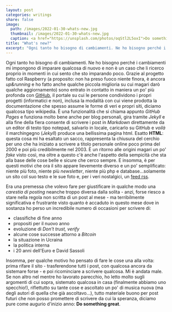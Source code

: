 ```yaml
---
layout: post
categories: writings
share: false
image:
  path: /images/2022-01-30-whats-new.jpg
  thumbnail: /images/2022-01-30-whats-new.jpg
  caption: <a href="https://unsplash.com/photos/oqStl2L5oxI">Do something great, a photo by Clark Tibbs</a>
title: "What's new?"
excerpt: "Ogni tanto ho bisogno di cambiamenti. Ne ho bisogno perché i cambiamenti mi impongono di imparare qualcosa di nuovo e non è un caso che li ricerco proprio in momenti in cui sento che sto imparando poco. Grazie al progetto fatto col Raspberry (a proposito: non ha preso fuoco niente finora, è ancora _up&running_ e ho fatto anche qualche piccola miglioria su cui magari darò qualche aggiornamento) sono entrato in contatto in maniera un po' più profonda con [...]"
---
```

Ogni tanto ho bisogno di cambiamenti. Ne ho bisogno perché i cambiamenti mi impongono di imparare qualcosa di nuovo e non è un caso che li ricerco proprio in momenti in cui sento che sto imparando poco. Grazie al progetto fatto col Raspberry (a proposito: non ha preso fuoco niente finora, è ancora _up&running_ e ho fatto anche qualche piccola miglioria su cui magari darò qualche aggiornamento) sono entrato in contatto in maniera un po' più profonda con [GitHub](https://github.com/fabiolucidi), il portale su cui le persone condividono i propri progetti (informatici e non), inclusa la modalità con cui viene prodotta la documentazione che spesso assume le forme di veri e propri siti, diciamo qualcosa tipo wikipedia. È una funzionalità che si chiama appunto _GitHub Pages_ e funziona molto bene anche per blog personali, gira tramite _Jekyll_ e alla fine della fiera consente di scrivere i post in _Markdown_ direttamente da un editor di testo tipo notepad, salvarlo in locale, caricarlo su GitHub e _voilà_ il marchingegno (_Jekyll_) produce una bellissima pagina html. Esatto **HTML**: questa cosa mi ha esaltato un sacco, rappresenta la chiusura del cerchio per uno che ha iniziato a scrivere a titolo personale online poco prima del 2000 e poi più credibilmente nel 2003. È un ritorno alle origini magari un po' _fake_ visto così, ma oltre a questo c'è anche l'aspetto della sempicità che sta alla base delle cose belle e sicure che cerco sempre. E insomma, è per questi motivi che ora il sito appare lievemente diverso e un po' semplificato: niente più foto, niente più _newsletter_, niente più php e database...solamente un sito col suo testo e le sue foto e, per i veri nostalgici, un [feed rss](https://www.fabiolucidi.it/atom.xml).

Era una premessa che volevo fare per giustificare in qualche modo una _carestia di posting_ neanche troppo diversa dalla solita - anzi, forse riesco a stare nella regola non scritta di un post al mese - ma terribilmente significativa e frustrante visto quanto è accaduto in questo mese dove in sostanza ho perso un incredibile numero di occasioni per scrivere di:
* classifiche di fine anno
* propositi per il nuovo anno
* evoluzione di _Don't trust, verify_
* alcune cose successe attorno a _Bitcoin_
* la situazione in Ucraina
* la politica interna
* i 20 anni dell'Euro e David Sassoli

Insomma, per qualche motivo ho pensato di fare le cose una alla volta: prima rifare il sito - trasferendone tutti i post, con qualcosa ancora da sistemare forse - e poi ricominciare a scrivere qualcosa. Mi è andata male. Se non altro nel mentre ho lavorato parecchio, ho letto molto sugli argomenti di cui sopra, sistemato qualcosa in casa (finalmente abbiamo uno specchio!), riflettutto su tante cose e ascoltato un po' di musica nuova (ma degli autori di quella che già ascoltavo...), tutto materiale buono per post futuri che non posso promettere di scrivere da cui la speranza, diciamo pure come augurio d'inizio anno: **Do something great**.
